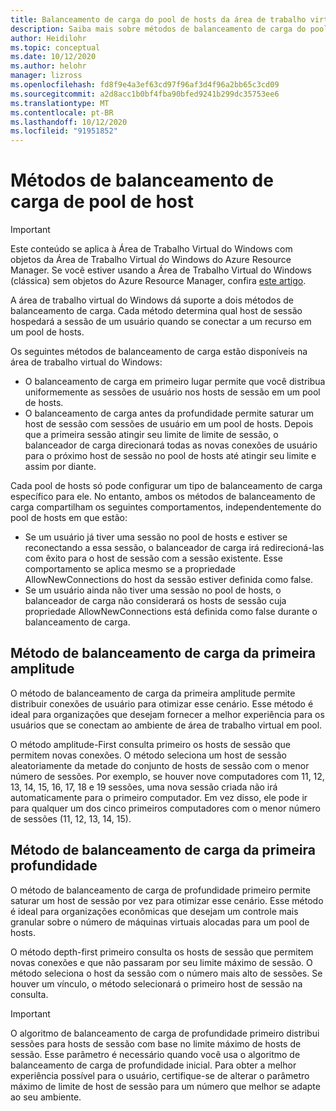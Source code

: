 ```yaml
---
title: Balanceamento de carga do pool de hosts da área de trabalho virtual do Windows-Azure
description: Saiba mais sobre métodos de balanceamento de carga do pool de hosts para um ambiente de área de trabalho virtual do Windows.
author: Heidilohr
ms.topic: conceptual
ms.date: 10/12/2020
ms.author: helohr
manager: lizross
ms.openlocfilehash: fd8f9e4a3ef63cd97f96af3d4f96a2bb65c3cd09
ms.sourcegitcommit: a2d8acc1b0bf4fba90bfed9241b299dc35753ee6
ms.translationtype: MT
ms.contentlocale: pt-BR
ms.lasthandoff: 10/12/2020
ms.locfileid: "91951852"
---
```

# <a name="host-pool-load-balancing-methods"></a>Métodos de balanceamento de carga de pool de host

>[!IMPORTANT]
>Este conteúdo se aplica à Área de Trabalho Virtual do Windows com objetos da Área de Trabalho Virtual do Windows do Azure Resource Manager. Se você estiver usando a Área de Trabalho Virtual do Windows (clássica) sem objetos do Azure Resource Manager, confira [este artigo](./virtual-desktop-fall-2019/host-pool-load-balancing-2019.md).

A área de trabalho virtual do Windows dá suporte a dois métodos de balanceamento de carga. Cada método determina qual host de sessão hospedará a sessão de um usuário quando se conectar a um recurso em um pool de hosts.

Os seguintes métodos de balanceamento de carga estão disponíveis na área de trabalho virtual do Windows:

- O balanceamento de carga em primeiro lugar permite que você distribua uniformemente as sessões de usuário nos hosts de sessão em um pool de hosts.
- O balanceamento de carga antes da profundidade permite saturar um host de sessão com sessões de usuário em um pool de hosts. Depois que a primeira sessão atingir seu limite de limite de sessão, o balanceador de carga direcionará todas as novas conexões de usuário para o próximo host de sessão no pool de hosts até atingir seu limite e assim por diante.

Cada pool de hosts só pode configurar um tipo de balanceamento de carga específico para ele. No entanto, ambos os métodos de balanceamento de carga compartilham os seguintes comportamentos, independentemente do pool de hosts em que estão:

- Se um usuário já tiver uma sessão no pool de hosts e estiver se reconectando a essa sessão, o balanceador de carga irá redirecioná-las com êxito para o host de sessão com a sessão existente. Esse comportamento se aplica mesmo se a propriedade AllowNewConnections do host da sessão estiver definida como false.
- Se um usuário ainda não tiver uma sessão no pool de hosts, o balanceador de carga não considerará os hosts de sessão cuja propriedade AllowNewConnections está definida como false durante o balanceamento de carga.

## <a name="breadth-first-load-balancing-method"></a>Método de balanceamento de carga da primeira amplitude

O método de balanceamento de carga da primeira amplitude permite distribuir conexões de usuário para otimizar esse cenário. Esse método é ideal para organizações que desejam fornecer a melhor experiência para os usuários que se conectam ao ambiente de área de trabalho virtual em pool.

O método amplitude-First consulta primeiro os hosts de sessão que permitem novas conexões. O método seleciona um host de sessão aleatoriamente da metade do conjunto de hosts de sessão com o menor número de sessões. Por exemplo, se houver nove computadores com 11, 12, 13, 14, 15, 16, 17, 18 e 19 sessões, uma nova sessão criada não irá automaticamente para o primeiro computador. Em vez disso, ele pode ir para qualquer um dos cinco primeiros computadores com o menor número de sessões (11, 12, 13, 14, 15).

## <a name="depth-first-load-balancing-method"></a>Método de balanceamento de carga da primeira profundidade

O método de balanceamento de carga de profundidade primeiro permite saturar um host de sessão por vez para otimizar esse cenário. Esse método é ideal para organizações econômicas que desejam um controle mais granular sobre o número de máquinas virtuais alocadas para um pool de hosts.

O método depth-first primeiro consulta os hosts de sessão que permitem novas conexões e que não passaram por seu limite máximo de sessão. O método seleciona o host da sessão com o número mais alto de sessões. Se houver um vínculo, o método selecionará o primeiro host de sessão na consulta.

>[!IMPORTANT]
>O algoritmo de balanceamento de carga de profundidade primeiro distribui sessões para hosts de sessão com base no limite máximo de hosts de sessão. Esse parâmetro é necessário quando você usa o algoritmo de balanceamento de carga de profundidade inicial. Para obter a melhor experiência possível para o usuário, certifique-se de alterar o parâmetro máximo de limite de host de sessão para um número que melhor se adapte ao seu ambiente.